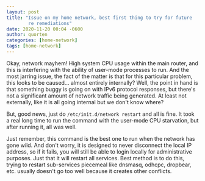 ```yaml
---
layout: post
title: "Issue on my home network, best first thing to try for future
        re remediations"
date: 2020-11-20 00:04 -0600
author: quorten
categories: [home-network]
tags: [home-network]
---
```


Okay, network mayhem!  High system CPU usage within the main router,
and this is interfering with the ability of user-mode processes to
run.  And the most jarring issue, the fact of the matter is that for
this particular problem, this looks to be caused... almost entirely
internally?  Well, the point in hand is that something buggy is going
on with IPv6 protocol responses, but there's not a significant amount
of network traffic being generated.  At least not externally, like it
is all going internal but we don't know where?

But, good news, just do `/etc/init.d/network restart` and all is fine.
It took a real long time to run the command with the user-mode CPU
starvation, but after running it, all was well.

Just remember, this command is the best one to run when the network
has gone wild.  And don't worry, it is designed to never disconnect
the local IP address, so if it fails, you will still be able to login
locally for administrative purposes.  Just that it will restart all
services.  Best method is to do this, trying to restart sub-services
piecemeal like dnsmasq, odhcpc, dropbear, etc. usually doesn't go too
well because it creates other conflicts.
